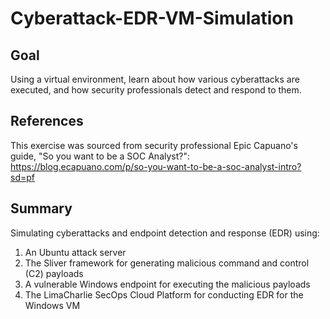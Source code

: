 # Cyberattack-EDR-VM-Simulation
## Goal
Using a virtual environment, learn about how various cyberattacks are executed, and how security professionals detect and respond to them.
## References
This exercise was sourced from security professional Epic Capuano's guide, "So you want to be a SOC Analyst?": https://blog.ecapuano.com/p/so-you-want-to-be-a-soc-analyst-intro?sd=pf
## Summary
Simulating cyberattacks and endpoint detection and response (EDR) using:
1) An Ubuntu attack server
2) The Sliver framework for generating malicious command and control (C2) payloads
3) A vulnerable Windows endpoint for executing the malicious payloads
4) The LimaCharlie SecOps Cloud Platform for conducting EDR for the Windows VM


